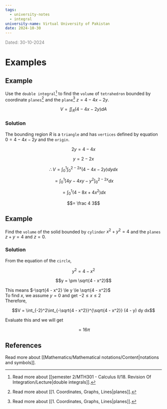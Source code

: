 ```yaml
---
tags:
  - university-notes
  - integral
university-name: Virtual University of Pakistan
date: 2024-10-30
---
```


<span style="color: gray;">Dated: 30-10-2024</span>

# Examples

## Example

Use the `double integral`[^1] to find the `volume` of `tetrahedron` bounded by coordinate `planes`[^2] and the `plane`[^2] $z = 4 - 4x -2y$.  

$$V = \iint_R (4 - 4x - 2y) dA$$

### Solution

The bounding region $R$ is a `triangle` and has `vertices` defined by equation $0 = 4 - 4x - 2y$ and the `origin`.  

$$2y = 4 - 4x$$

$$y = 2 - 2x$$

$$\therefore V = \int_0^1\int_0^{2 - 2x}(4 - 4x - 2y)dydx$$

$$= \int_0^1 \left[4y - 4xy - y^2\right]_0^{2 - 2x} dx$$

$$= \int_0^1 (4 - 8x + 4x^2) dx$$

$$= \frac 4 3$$

## Example

Find the `volume` of the solid bounded by `cylinder` $x^2 + y^2= 4$ and the `planes` $z + y = 4$ and $z = 0$.

### Solution

From the equation of the `circle`,  

$$y^2 = 4 - x^2$$

$$y = \pm \sqrt{4 - x^2}$$

This means $-\sqrt{4 - x^2} \le y \le \sqrt{4 - x^2}$  
To find $x$, we assume $y = 0$ and get $-2 \le x \le 2$  
Therefore,  

$$V = \int_{-2}^2\int_{-\sqrt{4 - x^2}}^{\sqrt{4 - x^2}} (4 - y) dy dx$$

Evaluate this and we will get  

$$= 16\pi$$

## References

Read more about [[Mathematics/Mathematical notations/Content|notations and symbols]].

[^1]: Read more about [[semester 2/MTH301 - Calculus II/18. Revision Of Integration/Lecture|double integrals]].
[^2]: Read more about [[1. Coordinates, Graphs, Lines|planes]].
